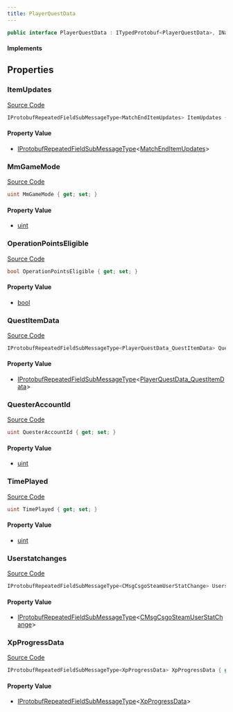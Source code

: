 ```yaml
---
title: PlayerQuestData
---
```


```csharp
public interface PlayerQuestData : ITypedProtobuf<PlayerQuestData>, INativeHandle
```

#### Implements

## Properties

### ItemUpdates

[Source Code](https://github.com/swiftly-solution/swiftlys2/blob/beta/managed/src/SwiftlyS2.Generated/Protobufs/Interfaces/PlayerQuestData.cs#L28)

```csharp
IProtobufRepeatedFieldSubMessageType<MatchEndItemUpdates> ItemUpdates { get; }
```

#### Property Value

- [IProtobufRepeatedFieldSubMessageType](/docs/api/shared/netmessages/iprotobufrepeatedfieldsubmessagetype-1)<[MatchEndItemUpdates](/docs/api/shared/protobufdefinitions/matchenditemupdates)>

### MmGameMode

[Source Code](https://github.com/swiftly-solution/swiftlys2/blob/beta/managed/src/SwiftlyS2.Generated/Protobufs/Interfaces/PlayerQuestData.cs#L25)

```csharp
uint MmGameMode { get; set; }
```

#### Property Value

- [uint](https://learn.microsoft.com/dotnet/api/system.uint32)

### OperationPointsEligible

[Source Code](https://github.com/swiftly-solution/swiftlys2/blob/beta/managed/src/SwiftlyS2.Generated/Protobufs/Interfaces/PlayerQuestData.cs#L31)

```csharp
bool OperationPointsEligible { get; set; }
```

#### Property Value

- [bool](https://learn.microsoft.com/dotnet/api/system.boolean)

### QuestItemData

[Source Code](https://github.com/swiftly-solution/swiftlys2/blob/beta/managed/src/SwiftlyS2.Generated/Protobufs/Interfaces/PlayerQuestData.cs#L16)

```csharp
IProtobufRepeatedFieldSubMessageType<PlayerQuestData_QuestItemData> QuestItemData { get; }
```

#### Property Value

- [IProtobufRepeatedFieldSubMessageType](/docs/api/shared/netmessages/iprotobufrepeatedfieldsubmessagetype-1)<[PlayerQuestData_QuestItemData](/docs/api/shared/protobufdefinitions/playerquestdata_questitemdata)>

### QuesterAccountId

[Source Code](https://github.com/swiftly-solution/swiftlys2/blob/beta/managed/src/SwiftlyS2.Generated/Protobufs/Interfaces/PlayerQuestData.cs#L13)

```csharp
uint QuesterAccountId { get; set; }
```

#### Property Value

- [uint](https://learn.microsoft.com/dotnet/api/system.uint32)

### TimePlayed

[Source Code](https://github.com/swiftly-solution/swiftlys2/blob/beta/managed/src/SwiftlyS2.Generated/Protobufs/Interfaces/PlayerQuestData.cs#L22)

```csharp
uint TimePlayed { get; set; }
```

#### Property Value

- [uint](https://learn.microsoft.com/dotnet/api/system.uint32)

### Userstatchanges

[Source Code](https://github.com/swiftly-solution/swiftlys2/blob/beta/managed/src/SwiftlyS2.Generated/Protobufs/Interfaces/PlayerQuestData.cs#L34)

```csharp
IProtobufRepeatedFieldSubMessageType<CMsgCsgoSteamUserStatChange> Userstatchanges { get; }
```

#### Property Value

- [IProtobufRepeatedFieldSubMessageType](/docs/api/shared/netmessages/iprotobufrepeatedfieldsubmessagetype-1)<[CMsgCsgoSteamUserStatChange](/docs/api/shared/protobufdefinitions/cmsgcsgosteamuserstatchange)>

### XpProgressData

[Source Code](https://github.com/swiftly-solution/swiftlys2/blob/beta/managed/src/SwiftlyS2.Generated/Protobufs/Interfaces/PlayerQuestData.cs#L19)

```csharp
IProtobufRepeatedFieldSubMessageType<XpProgressData> XpProgressData { get; }
```

#### Property Value

- [IProtobufRepeatedFieldSubMessageType](/docs/api/shared/netmessages/iprotobufrepeatedfieldsubmessagetype-1)<[XpProgressData](/docs/api/shared/protobufdefinitions/xpprogressdata)>


